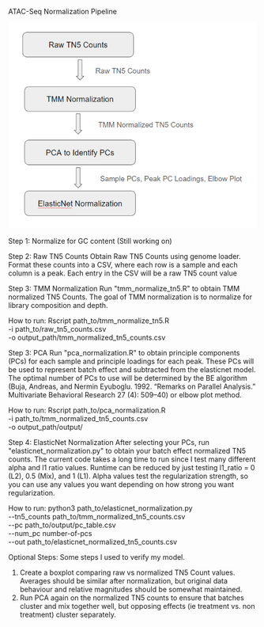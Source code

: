 ATAC-Seq Normalization Pipeline

![Rough Normalization Schematic](https://github.com/HanTheSlug/ATACNormalization/blob/main/Norm_Schematic.png?raw=true)

Step 1: Normalize for GC content (Still working on)

Step 2: Raw TN5 Counts
Obtain Raw TN5 Counts using genome loader. Format these counts into a CSV, where each row is a sample and each column is a peak. Each entry in the CSV will be a raw TN5 count value

Step 3: TMM Normalization
Run "tmm_normalize_tn5.R" to obtain TMM normalized TN5 Counts. 
The goal of TMM normalization is to normalize for library composition and depth. 

How to run: 
Rscript path_to/tmm_normalize_tn5.R \
        -i path_to/raw_tn5_counts.csv \
        -o output_path/tmm_normalized_tn5_counts.csv

Step 3: PCA
Run "pca_normalization.R" to obtain principle components (PCs) for each sample and principle loadings for each peak. These PCs will be used to represent batch effect and subtracted from the elasticnet model. 
The optimal number of PCs to use will be determined by the BE algorithm (Buja, Andreas, and Nermin Eyuboglu. 1992. “Remarks on Parallel Analysis.” Multivariate Behavioral Research 27 (4): 509–40) or elbow plot method. 

How to run:
Rscript path_to/pca_normalization.R \
        -i path_to/tmm_normalized_tn5_counts.csv \
        -o output_path/output/
        
Step 4: ElasticNet Normalization
After selecting your PCs, run "elasticnet_normalization.py" to obtain your batch effect normalized TN5 counts. The current code takes a long time to run since I test many different alpha and l1 ratio values. Runtime can be reduced by just testing l1_ratio = 0 (L2), 0.5 (Mix), and 1 (L1). Alpha values test the regularization strength, so you can use any values you want depending on how strong you want regularization. 

How to run:
python3 path_to/elasticnet_normalization.py \
        --tn5_counts path_to/tmm_normalized_tn5_counts.csv \
        --pc path_to/output/pc_table.csv \
        --num_pc number-of-pcs \
        --out path_to/elasticnet_normalized_tn5_counts.csv

Optional Steps: Some steps I used to verify my model. 
1. Create a boxplot comparing raw vs normalized TN5 Count values. Averages should be similar after normalization, but original data behaviour and relative magnitudes should be somewhat maintained.
2. Run PCA again on the normalized TN5 counts to ensure that batches cluster and mix together well, but opposing effects (ie treatment vs. non treatment) cluster separately. 
